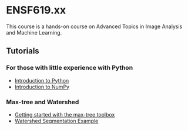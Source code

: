 # ENSF619.xx

This course is a hands-on course on Advanced Topics in Image Analysis and Machine Learning.

## Tutorials

### For those with little experience with Python
  
- [Introduction to Python](JNotebooks/tutorial01-python.ipynb)
- [Introduction to NumPy](JNotebooks/tutorial02-numpy.ipynb)

### Max-tree and Watershed
- [Getting started with the max-tree toolbox](JNotebooks/siamxt_getting_started.ipynb)
- [Watershed Segmentation Example](watershed_segmentation.ipynb)